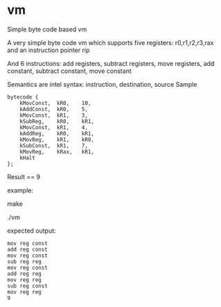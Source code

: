 # vm
Simple byte code based vm


A very simple byte code vm which supports five registers: r0,r1,r2,r3,rax and an instruction pointer rip

And 6 instructions: add registers, subtract registers, move registers, add constant, subtract constant, move constant

Semantics are intel syntax:
instruction, destination, source
Sample 
```
bytecode {
    kMovConst,  kR0,    10,
    kAddConst,  kR0,    5,
    kMovConst,  kR1,    3,
    kSubReg,    kR0,    kR1,
    kMovConst,  kR1,    4,
    kAddReg,    kR0,    kR1,
    kMovReg,    kR1,    kR0,
    kSubConst,  kR1,    7,
    kMovReg,    kRax,   kR1,
    kHalt
};
``` 
Result == 9


example:

make

./vm

expected output: 
```
mov reg const
add reg const
mov reg const
sub reg reg
mov reg const
add reg reg
mov reg reg
sub reg const
mov reg reg
9
```
